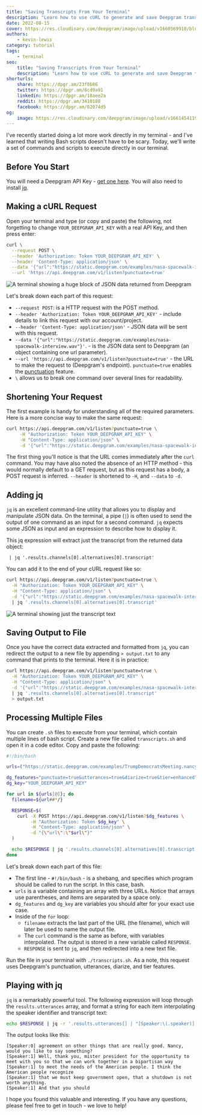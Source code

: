 ```yaml
---
title: "Saving Transcripts From Your Terminal"
description: "Learn how to use cURL to generate and save Deepgram transcripts directly from your terminal. Start now!"
date: 2022-08-15
cover: https://res.cloudinary.com/deepgram/image/upload/v1660569910/blog/2022/08/saving-transcripts-from-terminal/cover.jpg
authors:
    - kevin-lewis
category: tutorial
tags:
    - terminal
seo:
    title: "Saving Transcripts From Your Terminal"
    description: "Learn how to use cURL to generate and save Deepgram transcripts directly from your terminal. Start now!"
shorturls:
    share: https://dpgr.am/23f0b86
    twitter: https://dpgr.am/6cd9a91
    linkedin: https://dpgr.am/18aee2a
    reddit: https://dpgr.am/3410188
    facebook: https://dpgr.am/82074d5
og:
    image: https://res.cloudinary.com/deepgram/image/upload/v1661454119/blog/saving-transcripts-from-terminal/ograph.png
---
```


I've recently started doing a lot more work directly in my terminal - and I've learned that writing Bash scripts doesn't have to be scary. Today, we'll write a set of commands and scripts to execute directly in our terminal.

## Before You Start

You will need a Deepgram API Key - [get one here](https://console.deepgram.com/signup?jump=keys). You will also need to install [jq](https://stedolan.github.io/jq/).

## Making a cURL Request

Open your terminal and type (or copy and paste) the following, not forgetting to change `YOUR_DEEPGRAM_API_KEY` with a real API Key, and then press enter:

```bash
curl \
  --request POST \
  --header 'Authorization: Token YOUR_DEEPGRAM_API_KEY' \
  --header 'Content-Type: application/json' \
  --data '{"url":"https://static.deepgram.com/examples/nasa-spacewalk-interview.wav"}' \
  --url 'https://api.deepgram.com/v1/listen?punctuate=true'
```

![A terminal showing a huge block of JSON data returned from Deepgram](https://res.cloudinary.com/deepgram/image/upload/v1658401448/blog/2022/08/saving-transcripts-from-terminal/full-output.png)

Let's break down each part of this request:

*   `--request POST`: is a HTTP request with the POST method.
*   `--header 'Authorization: Token YOUR_DEEPGRAM_API_KEY'` - include details to link this request with our account/project.
*   `--header 'Content-Type: application/json'` - JSON data will be sent with this request.
*   `--data '{"url":"https://static.deepgram.com/examples/nasa-spacewalk-interview.wav"}'`. - is the JSON data sent to Deepgram (an object containing one url parameter).
*   `--url 'https://api.deepgram.com/v1/listen?punctuate=true'` - the URL to make the request to (Deepgram's endpoint). `punctuate=true` enables the [punctuation](https://developers.deepgram.com/documentation/features/punctuate/) feature.
*   `\` allows us to break one command over several lines for readability.

## Shortening Your Request

The first example is handy for understanding all of the required parameters. Here is a more concise way to make the same request:

```bash
curl https://api.deepgram.com/v1/listen?punctuate=true \
     -H "Authorization: Token YOUR_DEEPGRAM_API_KEY" \
     -H "Content-Type: application/json" \
     -d '{"url":"https://static.deepgram.com/examples/nasa-spacewalk-interview.wav"}'
```

The first thing you'll notice is that the URL comes immediately after the `curl` command. You may have also noted the absence of an HTTP method - this would normally default to a GET request, but as this request has a body, a POST request is inferred. `--header` is shortened to `-H`, and `--data` to `-d`.

## Adding jq

`jq` is an excellent command-line utility that allows you to display and manipulate JSON data. On the terminal, a pipe (`|`) is often used to send the output of one command as an input for a second command. `jq` expects some JSON as input and an expression to describe how to display it.

This jq expression will extract just the transcript from the returned data object:

` | jq '.results.channels[0].alternatives[0].transcript'`

You can add it to the end of your cURL request like so:

```bash
curl https://api.deepgram.com/v1/listen?punctuate=true \
  -H "Authorization: Token YOUR_DEEPGRAM_API_KEY" \
  -H "Content-Type: application/json" \
  -d '{"url":"https://static.deepgram.com/examples/nasa-spacewalk-interview.wav"}' \
  | jq '.results.channels[0].alternatives[0].transcript'
```

![A terminal showing just the transcript text](https://res.cloudinary.com/deepgram/image/upload/v1658401443/blog/2022/08/saving-transcripts-from-terminal/jq.png)

## Saving Output to File

Once you have the correct data extracted and formatted from `jq`, you can redirect the output to a new file by appending `> output.txt` to any command that prints to the terminal. Here it is in practice:

```bash
curl https://api.deepgram.com/v1/listen?punctuate=true \
  -H "Authorization: Token YOUR_DEEPGRAM_API_KEY" \
  -H "Content-Type: application/json" \
  -d '{"url":"https://static.deepgram.com/examples/nasa-spacewalk-interview.wav"}' \
  | jq '.results.channels[0].alternatives[0].transcript'
  > output.txt
```

## Processing Multiple Files

You can create `.sh` files to execute from your terminal, which contain multiple lines of bash script. Create a new file called `transcripts.sh` and open it in a code editor. Copy and paste the following:

```bash
#!/bin/bash

urls=("https://static.deepgram.com/examples/TrumpDemocratsMeeting.nancyshort.wav" "https://static.deepgram.com/examples/nasa-spacewalk-interview.wav" "https://static.deepgram.com/examples/deep-learning-podcast-clip.wav")

dg_features="punctuate=true&utterances=true&diarize=true&tier=enhanced"
dg_key="YOUR_DEEPGRAM_API_KEY"

for url in ${urls[@]}; do
  filename=${url##*/}

  RESPONSE=$(
    curl -X POST https://api.deepgram.com/v1/listen?$dg_features \
         -H "Authorization: Token $dg_key" \
         -H "Content-Type: application/json" \
         -d "{\"url\":\"$url\"}"
  )

  echo $RESPONSE | jq '.results.channels[0].alternatives[0].transcript' > $filename.txt
done
```

Let's break down each part of this file:

*   The first line - `#!/bin/bash` - is a shebang, and specifies which program should be called to run the script. In this case, bash.
*   `urls` is a variable containing an array with three URLs. Notice that arrays use parentheses, and items are separated by a space only.
*   `dg_features` and `dg_key` are variables you should alter for your exact use case.
*   Inside of the `for` loop:
    *   `filename` extracts the last part of the URL (the filename), which will later be used to name the output file.
    *   The `curl` command is the same as before, with variables interpolated. The output is stored in a new variable called `RESPONSE`.
    *   `RESPONSE` is sent to `jq`, and then redirected into a new text file.

Run the file in your terminal with `./transcripts.sh`. As a note, this request uses Deepgram's punctuation, utterances, diarize, and tier features.

## Playing with jq

`jq` is a remarkably powerful tool. The following expression will loop through the `results.utterances` array, and format a string for each item interpolating the speaker identifier and transcript text:

```bash
echo $RESPONSE | jq -r '.results.utterances[] | "[Speaker:\(.speaker)] \(.transcript)"' > $filename.txt
```

The output looks like this:

    [Speaker:0] agreement on other things that are really good. Nancy, would you like to say something?
    [Speaker:1] Well, thank you, mister president for the opportunity to meet with you so that we can work together in a bipartisan way
    [Speaker:1] to meet the needs of the American people. I think the American people recognize
    [Speaker:1] that we must keep government open, that a shutdown is not worth anything.
    [Speaker:1] And that you should

I hope you found this valuable and interesting. If you have any questions, please feel free to get in touch - we love to help!

